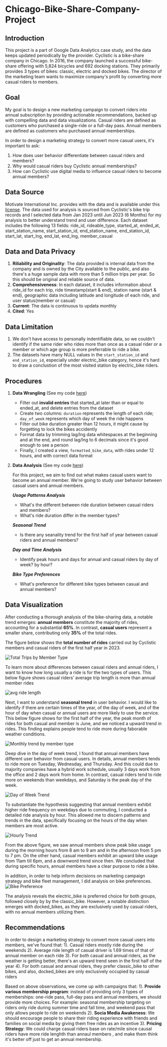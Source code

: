 # Chicago-Bike-Share-Company-Project

## Introduction ##
This project is a part of Google Data Analytics case study, and the data keeps updated periodically by the provider.
Cyclistic is a bike-share company in Chicago. In 2016, the company launched a successful bike-share offering with 
5,824 bicycles and 692 docking stations. They primarily provides 3 types of bikes: classic, electric and docked bikes. 
The director of the marketing team wants to maximize company's profit by converting more casual riders to members. 

## Goal ##
My goal is to design a new marketing campaign to convert riders into annual subscription by providing actionable recommendations,
backed up with compelling data and data visualizations.
Casual riders are defined as customers who purchased a single-ride or a full-day pass.
Annual members are defined as customers who purchased annual memberships.

In order to design a marketing strategy to convert more casual users, it's important to ask:
1. How does user behavior differentiate between casual riders and members?
2. Why would casual riders buy Cyclistic annual memberships?
3. How can Cyclistic use digital media to influence casual riders to become annual members?

## Data Source ##
Motivate International Inc. provides with the data and is available under this [license](https://divvybikes.com/data-license-agreement).
The data used for analysis is sourced from Cyclistic's bike trip records and I selected data from Jan 2023 until Jun 2023 (6 Months) for my analysis
to better understand trend and user difference. 
Each dataset includes the following 13 fields:
ride_id, rideable_type, started_at, ended_at, start_station_name, start_station_id, end_station_name, end_station_id, start_lat, start_lng, end_lat, end_lng, member_casual

## Data and Data Privacy ##
1. **Riliability and Originality**: The data provided is internal data from the company and is owned by the City available to the public, and also there's a huge sample
   data with more than 5 million trips per year. So this should be original and reliable source of data.
2. **Comprehensiveness**: In each dataset, it includes information about ride_id for each trip, ride timestamp(start & end), station name (start & end), geographic data including latitude and longitude of each ride, and user status(member or casual)
3. **Current**: The data is continuous to updata monthly
4. **Cited**: Yes

## Data Limitation ##
1. We don't have access to personally indentifiable data, so we couldn't identify if the same rider who rides more than once as a casual rider or a member or which age group is more preferrable to ride a bike.
2. The datasets have many NULL values in the `start_station_id` and `end_station_id`, especially under electric_bike category, hence it's hard to draw a conclustion of the most visited station by electric_bike riders.

## Procedures ##
1. **Data Wrangling**   (See my code [here](https://github.com/mingyuan9/Chicago-Bike-Share-Company-Project/blob/main/Data_Wrangling.sql))
   - Filter out **invalid entries** that started_at later than or equal to ended_at, and delete entries from the dataset
   - Create two columns: `duration` represents the length of each ride; `day_of_week` represents which day of week the ride happens
   - Filter out bike duration greater than 12 hours, it might cause by forgetting to lock the bikes accidently
   - Format data by trimming lag/lng data whitespaces at the beginning and at the end, and round lag/lng to 6 decimals since it's good enough to see a person
   - Finally, I created a view, `formatted_bike_data`, with rides under 12 hours, and with correct data format   
2. **Data Analysis**    (See my code [here](https://github.com/mingyuan9/Chicago-Bike-Share-Company-Project/blob/main/Data_Analysis.sql))

   For this project, we aim to find out what makes casual users want to become an annual member. We're going to study user behavior between casual users and annual members.
   
   ***Usage Patterns Analysis***
      - What's the different between ride duration between casual riders and members?
      - What's ride duration differ in the member types?
  
   ***Seasonal Trend***
      - Is there any seanality trend for the first half of year between casual riders and annual members?
  
   ***Day and Time Analysis***
      - Identify peak hours and days for annual and casual riders by day of week? by hour?
  
   ***Bike Type Preferences***
      - What's preference for different bike types between casual and annual members?
  
## Data Visualization ##
After conducting a thorough analysis of the bike-sharing data, a notable trend emerges: **annual members** constitute the majority of rides, accounting for a substantial **65%**. In contrast, **casual users** represent a smaller share, contributing only **35%** of the total rides. 

The figure below shows the **total number of rides** carried out by Cyclistic members and casual riders of the first half year in 2023.

![Total Trips by Member Type](https://github.com/mingyuan9/Chicago-Bike-Share-Company-Project/blob/main/Rides_btw_member_type.png)

To learn more about differences between casual riders and annual riders, I want to know how long usually a ride is for the two types of users.
This below figure shows casual riders’ average trip length is more than annual member rides

![avg ride length](https://github.com/mingyuan9/Chicago-Bike-Share-Company-Project/blob/main/Mean_Duration_by_Member_Type.png)

Next, I want to understand **seasonal trend** in user behavior. I would like to identify if there are certain times of the year, of the day of week,
and of the hour of day when casual or annual users are more likely to use the service.
This below figure shows for the first half of the year, the peak month of rides for both casual and member is June, and we noticed a upward trend in rides.
This finding explains people tend to ride more during faborable weather conditions.

![Monthly trend by member type](https://github.com/mingyuan9/Chicago-Bike-Share-Company-Project/blob/main/Monthly_Trend_by_Member_Type.png)

Deep dive in the day of week trend, I found that annual members have different user behavior from casual users. In details, annual members tends to ride more on Tuesday,
Wednesday, and Thursday. And this could due to majority companies have a hybrid work schedule, usually 3 days work from the office and 2 days work from home.
In contrast, casual riders tend to ride more on weekends than weekdays, and Saturday is the peak day of the week.

![Day of Week Trend](https://github.com/mingyuan9/Chicago-Bike-Share-Company-Project/blob/main/Day_of_Week_Trend_by_Member_Type.png)

To substantiate the hypothesis suggesting that annual members exhibit higher ride frequency on weekdays due to commuting, I conducted a detailed ride analysis by hour. This allowed me to discern patterns and trends in the data, specifically focusing on the hours of the day when members are most active.

![Hourly Trend](https://github.com/mingyuan9/Chicago-Bike-Share-Company-Project/blob/main/Hourly_Trend_by_Member_Type.png)

From the above figure, we saw annual members show peak bike usage during the morning hours from 8 am to 9 am and in the afternoon from 5 pm to 7 pm. On the other hand, casual members exhibit an upward bike usage from 11am till  6pm, and a downword trend since then. We concluded that during specific hours, annual members have a clear purpose to ride a bike. 

In addition, in order to help inform decisions on marketing campaign strategy and bike fleet management, I did analysis on bike preferences.
![Bike Preference](https://github.com/mingyuan9/Chicago-Bike-Share-Company-Project/blob/main/Bike_Preference.png)

The analysis reveals the electric_bike is preferred choice for both groups, followed closely by by the classic_bike. However, a notable distinction emerges
with docked_bikes, as they are exclusively used by casual riders, with no annual members utilizing them. 

## Recommendations ##
In order to design a marketing strategy to convert more casual users into members, we've found that:
1). Casual riders mostly ride during the weekends
2). Average ride length of casual driver is 1.69 times of that of annual member on each ride
3). For both casual and annual riders, as the weather is getting better, there's an upward trend seen in the first half of the year
4). For both casual and annual riders, they prefer classic_bike to other bikes, and also, docked_bikes are only exclusively occupied by casual riders

Based on above observations, we come up with campaigns that:
1). **Provide various membership program**: instead of providing only 3 types of memberships: one-ride pass, full-day pass and annual members, we should provide more choices. 
For example: seasonal membership targeting on riders only ride during summer time and fall time, and weekend pass that only allows people to ride on weekends
2). **Socia Media Awakeness**: We should encourage people to share their riding experience with friends and families on social media by giving them free rides as an incentive
3). **Pricing Strategy**: We could charge casual riders base on rate/mile since causal riders have more ride lenghth than annaul members , and make them think it's better off just to get an annual membership.
